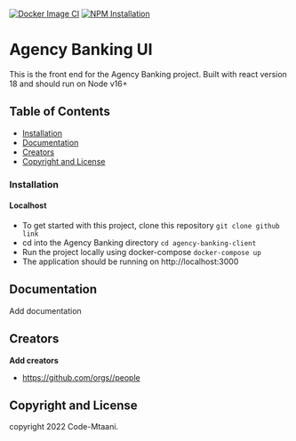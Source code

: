 
[![Docker Image CI](https://github.com/code-mtaani/ojwang-ui/actions/workflows/docker-image.yml/badge.svg)](https://github.com/code-mtaani/ojwang-ui/actions/workflows/docker-image.yml) [![NPM Installation](https://github.com/code-mtaani/ojwang-ui/actions/workflows/npm.yml/badge.svg)](https://github.com/code-mtaani/ojwang-ui/actions/workflows/npm.yml)



# Agency Banking  UI

This is the front end for the Agency Banking project. Built with react version 18 and should run on Node v16+

## Table of Contents

* [Installation](#installation)
* [Documentation](#documentation)
* [Creators](#creators)
* [Copyright and License](#copyright-and-license)



### Installation
#### Localhost
 - To get started with this project, clone this repository `git clone github link`
 - cd into the Agency Banking directory `cd agency-banking-client`
 - Run the project locally using docker-compose `docker-compose up`
 - The application should be running on http://localhost:3000


## Documentation

Add documentation

## Creators

**Add creators**
* https://github.com/orgs//people

## Copyright and License

copyright 2022 Code-Mtaani.   

